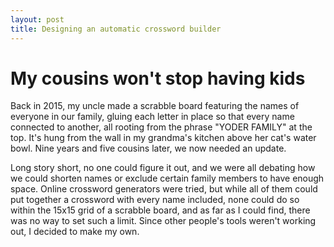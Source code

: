 ```yaml
---
layout: post
title: Designing an automatic crossword builder
---
```


# My cousins won't stop having kids

Back in 2015, my uncle made a scrabble board featuring the names of everyone in our family, gluing each letter in place so that every name connected to another, all rooting from the phrase "YODER FAMILY" at the top. It's hung from the wall in my grandma's kitchen above her cat's water bowl. Nine years and five cousins later, we now needed an update.

Long story short, no one could figure it out, and we were all debating how we could shorten names or exclude certain family members to have enough space. Online crossword generators were tried, but while all of them could put together a crossword with every name included, none could do so within the 15x15 grid of a scrabble board, and as far as I could find, there was no way to set such a limit. Since other people's tools weren't working out, I decided to make my own.
